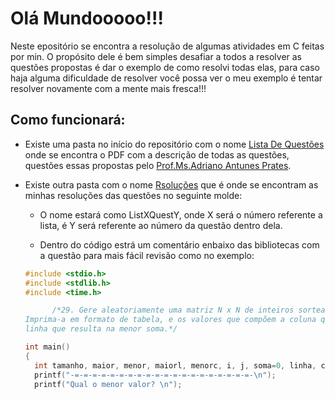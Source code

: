 # Olá Mundooooo!!!

  Neste epositório se encontra a resolução de algumas atividades em C feitas por min.
O propósito dele é bem simples desafiar a todos a resolver as questões propostas é dar o exemplo de como resolvi todas elas, para caso haja alguma dificuldade de resolver você possa ver o meu exemplo é tentar resolver novamente com a mente mais fresca!!!

## Como funcionará: 

- Existe uma pasta no início do repositório com o nome [Lista De Questões](https://github.com/RianAndrade/EstudosC/tree/main/Lista%20de%20Quest%C3%B5es) onde se encontra o PDF com a descrição de todas as questões, questões essas propostas pelo [Prof.Ms.Adriano Antunes Prates](http://adrianoap.info).

- Existe outra pasta com o nome [Rsoluções](https://github.com/RianAndrade/EstudosC/tree/main/Resolu%C3%A7%C3%B5es) que é onde se encontram as minhas resoluções das questões no seguinte molde:

   - O nome estará como ListXQuestY, onde X será o número referente a lista, é Y será referente ao número da questão dentro dela.
                  
   - Dentro do código estrá um comentário enbaixo das bibliotecas com a questão para mais fácil revisão como no exemplo:
  ```c
  #include <stdio.h>
  #include <stdlib.h>
  #include <time.h>

		/*29. Gere aleatoriamente uma matriz N x N de inteiros sorteados no intervalo entre X e Y (inclusive).
  Imprima-a em formato de tabela, e os valores que compõem a coluna que resulta na maior soma, e os valores da
  linha que resulta na menor soma.*/

  int main()
  {
	int tamanho, maior, menor, maiorl, menorc, i, j, soma=0, linha, coluna;
	printf("-=-=-=-=-=-=-=-=-=-=-=-=-=-=-=-=-=-=-=-=-\n");
	printf("Qual o menor valor? \n");
